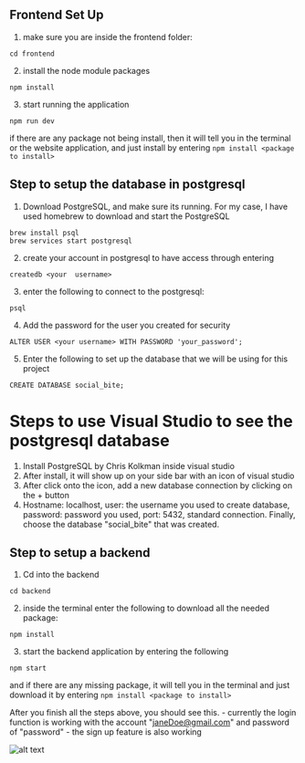 ## Frontend Set Up
1. make sure you are inside the frontend folder:
```
cd frontend
```

2. install the node module packages
```
npm install
```

3. start running the application
```
npm run dev
```

if there are any package not being install, then it will tell you in the terminal or the website application, and just install by entering `npm install <package to install>`


## Step to setup the database in postgresql
1. Download PostgreSQL, and make sure its running. For my case, I have used homebrew to download and start the PostgreSQL

```
brew install psql
brew services start postgresql
```

2. create your account in postgresql to have access through entering
```
createdb <your  username>
```

3. enter the following to connect to the postgresql:
```
psql
```

4. Add the password for the user you created for security
```
ALTER USER <your username> WITH PASSWORD 'your_password';
```


5. Enter the following to set up the database that we will be using for this project
```
CREATE DATABASE social_bite;
```

# Steps to use Visual Studio to see the postgresql database
1. Install PostgreSQL by Chris Kolkman inside visual studio
2. After install, it will show up on your side bar with an icon of visual studio
3. After click onto the icon, add a new database connection by clicking on the + button
4. Hostname: localhost, user: the username you used to create database, password: password you used, port: 5432, standard connection. Finally, choose the database "social_bite" that was created. 

## Step to setup a backend
1. Cd into the backend
```
cd backend
```

2. inside the terminal enter the following to download all the needed package:
```
npm install
```

3. start the backend application by entering the following
```
npm start
```

and if there are any missing package, it will tell you in the terminal and just download it by entering `npm install <package to install>`


After you finish all the steps above, you should see this.
    - currently the login function is working with the account
        "janeDoe@gmail.com" and password of "password"
    - the sign up feature is also working

![alt text](https://file%2B.vscode-resource.vscode-cdn.net/var/folders/rj/tmk97wjn4b32pg1nm4q3br180000gn/T/TemporaryItems/NSIRD_screencaptureui_ZJMFvk/Screenshot%202024-10-24%20at%205.12.40%E2%80%AFPM.png?version%3D1729804366378)
